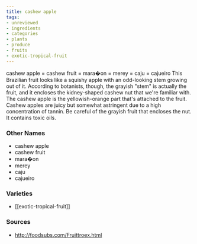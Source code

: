```yaml
---
title: cashew apple
tags:
- unreviewed
- ingredients
- categories
- plants
- produce
- fruits
- exotic-tropical-fruit
---
```

cashew apple = cashew fruit = mara�on = merey = caju = cajueiro This Brazilian fruit looks like a squishy apple with an odd-looking stem growing out of it. According to botanists, though, the grayish "stem" is actually the fruit, and it encloses the kidney-shaped cashew nut that we're familiar with. The cashew apple is the yellowish-orange part that's attached to the fruit. Cashew apples are juicy but somewhat astringent due to a high concentration of tannin. Be careful of the grayish fruit that encloses the nut. It contains toxic oils.

### Other Names

* cashew apple
* cashew fruit
* mara�on
* merey
* caju
* cajueiro

### Varieties

* [[exotic-tropical-fruit]]

### Sources
* http://foodsubs.com/Fruittroex.html
